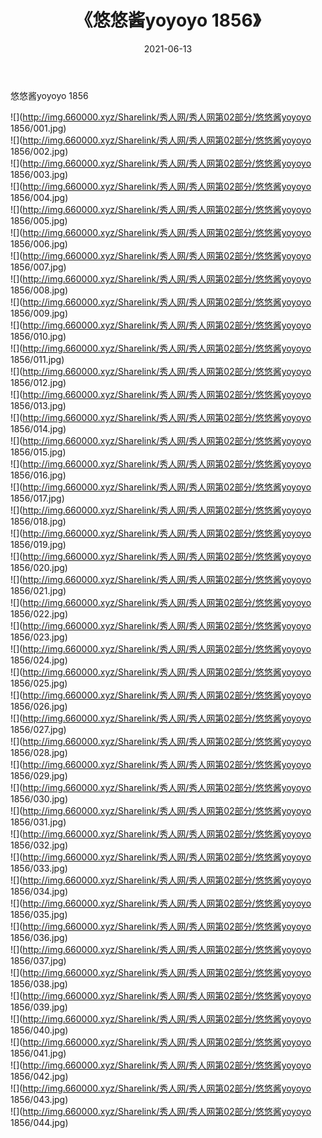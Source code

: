 ﻿---
layout: post
title:  《悠悠酱yoyoyo 1856》
date:   2021-06-13
img: http://img.660000.xyz/Sharelink/秀人网/秀人网第02部分/悠悠酱yoyoyo 1856/000.jpg
categories: [美女, 清纯, 唯美]
---

悠悠酱yoyoyo 1856

  ![](http://img.660000.xyz/Sharelink/秀人网/秀人网第02部分/悠悠酱yoyoyo 1856/001.jpg) <br> ![](http://img.660000.xyz/Sharelink/秀人网/秀人网第02部分/悠悠酱yoyoyo 1856/002.jpg) <br> ![](http://img.660000.xyz/Sharelink/秀人网/秀人网第02部分/悠悠酱yoyoyo 1856/003.jpg) <br> ![](http://img.660000.xyz/Sharelink/秀人网/秀人网第02部分/悠悠酱yoyoyo 1856/004.jpg) <br> ![](http://img.660000.xyz/Sharelink/秀人网/秀人网第02部分/悠悠酱yoyoyo 1856/005.jpg) <br> ![](http://img.660000.xyz/Sharelink/秀人网/秀人网第02部分/悠悠酱yoyoyo 1856/006.jpg) <br> ![](http://img.660000.xyz/Sharelink/秀人网/秀人网第02部分/悠悠酱yoyoyo 1856/007.jpg) <br> ![](http://img.660000.xyz/Sharelink/秀人网/秀人网第02部分/悠悠酱yoyoyo 1856/008.jpg) <br> ![](http://img.660000.xyz/Sharelink/秀人网/秀人网第02部分/悠悠酱yoyoyo 1856/009.jpg) <br> ![](http://img.660000.xyz/Sharelink/秀人网/秀人网第02部分/悠悠酱yoyoyo 1856/010.jpg) <br> ![](http://img.660000.xyz/Sharelink/秀人网/秀人网第02部分/悠悠酱yoyoyo 1856/011.jpg) <br> ![](http://img.660000.xyz/Sharelink/秀人网/秀人网第02部分/悠悠酱yoyoyo 1856/012.jpg) <br> ![](http://img.660000.xyz/Sharelink/秀人网/秀人网第02部分/悠悠酱yoyoyo 1856/013.jpg) <br> ![](http://img.660000.xyz/Sharelink/秀人网/秀人网第02部分/悠悠酱yoyoyo 1856/014.jpg) <br> ![](http://img.660000.xyz/Sharelink/秀人网/秀人网第02部分/悠悠酱yoyoyo 1856/015.jpg) <br> ![](http://img.660000.xyz/Sharelink/秀人网/秀人网第02部分/悠悠酱yoyoyo 1856/016.jpg) <br> ![](http://img.660000.xyz/Sharelink/秀人网/秀人网第02部分/悠悠酱yoyoyo 1856/017.jpg) <br> ![](http://img.660000.xyz/Sharelink/秀人网/秀人网第02部分/悠悠酱yoyoyo 1856/018.jpg) <br> ![](http://img.660000.xyz/Sharelink/秀人网/秀人网第02部分/悠悠酱yoyoyo 1856/019.jpg) <br> ![](http://img.660000.xyz/Sharelink/秀人网/秀人网第02部分/悠悠酱yoyoyo 1856/020.jpg) <br> ![](http://img.660000.xyz/Sharelink/秀人网/秀人网第02部分/悠悠酱yoyoyo 1856/021.jpg) <br> ![](http://img.660000.xyz/Sharelink/秀人网/秀人网第02部分/悠悠酱yoyoyo 1856/022.jpg) <br> ![](http://img.660000.xyz/Sharelink/秀人网/秀人网第02部分/悠悠酱yoyoyo 1856/023.jpg) <br> ![](http://img.660000.xyz/Sharelink/秀人网/秀人网第02部分/悠悠酱yoyoyo 1856/024.jpg) <br> ![](http://img.660000.xyz/Sharelink/秀人网/秀人网第02部分/悠悠酱yoyoyo 1856/025.jpg) <br> ![](http://img.660000.xyz/Sharelink/秀人网/秀人网第02部分/悠悠酱yoyoyo 1856/026.jpg) <br> ![](http://img.660000.xyz/Sharelink/秀人网/秀人网第02部分/悠悠酱yoyoyo 1856/027.jpg) <br> ![](http://img.660000.xyz/Sharelink/秀人网/秀人网第02部分/悠悠酱yoyoyo 1856/028.jpg) <br> ![](http://img.660000.xyz/Sharelink/秀人网/秀人网第02部分/悠悠酱yoyoyo 1856/029.jpg) <br> ![](http://img.660000.xyz/Sharelink/秀人网/秀人网第02部分/悠悠酱yoyoyo 1856/030.jpg) <br> ![](http://img.660000.xyz/Sharelink/秀人网/秀人网第02部分/悠悠酱yoyoyo 1856/031.jpg) <br> ![](http://img.660000.xyz/Sharelink/秀人网/秀人网第02部分/悠悠酱yoyoyo 1856/032.jpg) <br> ![](http://img.660000.xyz/Sharelink/秀人网/秀人网第02部分/悠悠酱yoyoyo 1856/033.jpg) <br> ![](http://img.660000.xyz/Sharelink/秀人网/秀人网第02部分/悠悠酱yoyoyo 1856/034.jpg) <br> ![](http://img.660000.xyz/Sharelink/秀人网/秀人网第02部分/悠悠酱yoyoyo 1856/035.jpg) <br> ![](http://img.660000.xyz/Sharelink/秀人网/秀人网第02部分/悠悠酱yoyoyo 1856/036.jpg) <br> ![](http://img.660000.xyz/Sharelink/秀人网/秀人网第02部分/悠悠酱yoyoyo 1856/037.jpg) <br> ![](http://img.660000.xyz/Sharelink/秀人网/秀人网第02部分/悠悠酱yoyoyo 1856/038.jpg) <br> ![](http://img.660000.xyz/Sharelink/秀人网/秀人网第02部分/悠悠酱yoyoyo 1856/039.jpg) <br> ![](http://img.660000.xyz/Sharelink/秀人网/秀人网第02部分/悠悠酱yoyoyo 1856/040.jpg) <br> ![](http://img.660000.xyz/Sharelink/秀人网/秀人网第02部分/悠悠酱yoyoyo 1856/041.jpg) <br> ![](http://img.660000.xyz/Sharelink/秀人网/秀人网第02部分/悠悠酱yoyoyo 1856/042.jpg) <br> ![](http://img.660000.xyz/Sharelink/秀人网/秀人网第02部分/悠悠酱yoyoyo 1856/043.jpg) <br> ![](http://img.660000.xyz/Sharelink/秀人网/秀人网第02部分/悠悠酱yoyoyo 1856/044.jpg) <br>